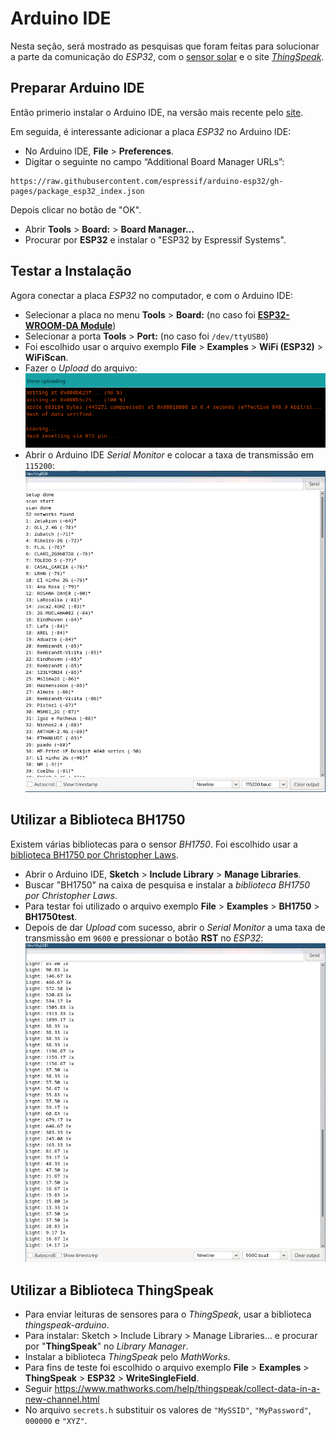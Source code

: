 # Arduino IDE

Nesta seção, será mostrado as pesquisas que foram feitas para solucionar a parte da comunicação do *ESP32*, com o [sensor solar](../comp/sensor.md) e o site [*ThingSpeak*](https://thingspeak.com/).

## Preparar Arduino IDE

Então primerio instalar o Arduino IDE, na versão mais recente pelo [site](https://www.arduino.cc/en/software).

Em seguida, é interessante adicionar a placa *ESP32* no Arduino IDE:
- No Arduino IDE, **File** > **Preferences**.
- Digitar o seguinte no campo “Additional Board Manager URLs”:
```
https://raw.githubusercontent.com/espressif/arduino-esp32/gh-pages/package_esp32_index.json
```
Depois clicar no botão de "OK".
- Abrir **Tools** > **Board:** > **Board Manager...**
- Procurar por **ESP32** e instalar o "ESP32 by Espressif Systems".

## Testar a Instalação

Agora conectar a placa *ESP32* no computador, e com o Arduino IDE:
- Selecionar a placa no menu **Tools** > **Board:** (no caso foi [**ESP32-WROOM-DA Module**](https://www.amazon.com.br/gp/product/B09491Q4F6/ref=ppx_yo_dt_b_asin_title_o08_s00?ie=UTF8&psc=1))
- Selecionar a porta **Tools** > **Port:** (no caso foi `/dev/ttyUSB0`)
- Foi escolhido usar o arquivo exemplo **File** > **Examples** > **WiFi (ESP32)** > **WiFiScan**.
- Fazer o *Upload* do arquivo:
![upload](../../img/upload.png)
- Abrir o Arduino IDE *Serial Monitor* e colocar a taxa de transmissão em `115200`:
![monitor](../../img/monitor.png)

## Utilizar a **Biblioteca BH1750**
Existem várias bibliotecas para o sensor *BH1750*. Foi escolhido usar a [biblioteca BH1750 por Christopher Laws](https://github.com/claws/BH1750).
- Abrir o Arduino IDE, **Sketch** > **Include Library** > **Manage Libraries**.
- Buscar "BH1750" na caixa de pesquisa e instalar a *biblioteca BH1750 por Christopher Laws*.
- Para testar foi utilizado o arquivo exemplo **File** > **Examples** > **BH1750** > **BH1750test**.
- Depois de dar *Upload* com sucesso, abrir o *Serial Monitor* a uma taxa de transmissão em `9600` e pressionar o botão **RST** no *ESP32*:
![luz](../../img/luz.png)

## Utilizar a **Biblioteca ThingSpeak**

- Para enviar leituras de sensores para o *ThingSpeak*, usar a biblioteca *thingspeak-arduino*. 
- Para instalar: Sketch > Include Library > Manage Libraries... e procurar por "**ThingSpeak**" no *Library Manager*. 
- Instalar a biblioteca *ThingSpeak* pelo *MathWorks*.
- Para fins de teste foi escolhido o arquivo exemplo **File** > **Examples** > **ThingSpeak** > **ESP32** > **WriteSingleField**.
- Seguir https://www.mathworks.com/help/thingspeak/collect-data-in-a-new-channel.html
- No arquivo `secrets.h` substituir os valores de `"MySSID"`, `"MyPassword"`, `000000` e `"XYZ"`.
